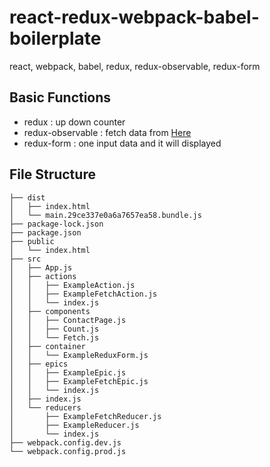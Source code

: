 # react-redux-webpack-babel-boilerplate
react, webpack, babel, redux, redux-observable, redux-form

## Basic Functions

- redux : up down counter
- redux-observable : fetch data from [Here](https://jsonplaceholder.typicode.com/posts)
- redux-form : one input data and it will displayed

## File Structure
```
├── dist
│   ├── index.html
│   └── main.29ce337e0a6a7657ea58.bundle.js
├── package-lock.json
├── package.json
├── public
│   └── index.html
├── src
│   ├── App.js
│   ├── actions
│   │   ├── ExampleAction.js
│   │   ├── ExampleFetchAction.js
│   │   └── index.js
│   ├── components
│   │   ├── ContactPage.js
│   │   ├── Count.js
│   │   └── Fetch.js
│   ├── container
│   │   └── ExampleReduxForm.js
│   ├── epics
│   │   ├── ExampleEpic.js
│   │   ├── ExampleFetchEpic.js
│   │   └── index.js
│   ├── index.js
│   └── reducers
│       ├── ExampleFetchReducer.js
│       ├── ExampleReducer.js
│       └── index.js
├── webpack.config.dev.js
└── webpack.config.prod.js
```
